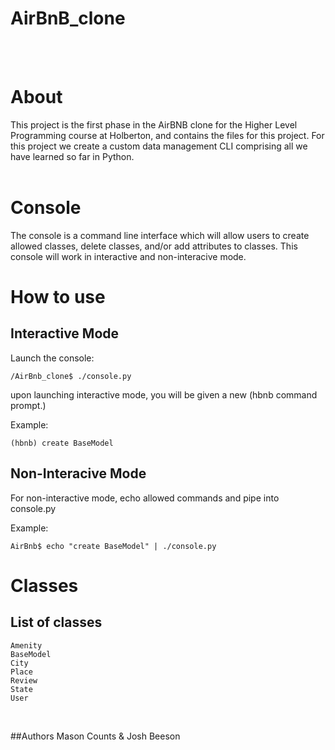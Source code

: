 # AirBnB_clone

<br><br>
# About
This project is the first phase in the AirBNB clone for the Higher Level Programming course at Holberton, and contains the files for this project. For this project we create a custom data management CLI comprising all we have learned so far in Python.
<br><br>
# Console
The console is a command line interface which will allow users to create allowed classes, delete classes, and/or add attributes to classes. This console will work in interactive and non-interacive mode.


# How to use <br>
## Interactive Mode

Launch the console:

```
/AirBnb_clone$ ./console.py
```

upon launching interactive mode, you will be given a new (hbnb command prompt.) 

Example:<br>
```
(hbnb) create BaseModel
```

## Non-Interacive Mode<br>

For non-interactive mode, echo allowed commands and pipe into console.py

Example:<br>
```
AirBnb$ echo "create BaseModel" | ./console.py
```

# Classes
## List of classes
```
Amenity
BaseModel
City
Place
Review
State
User
```
<br>

##Authors
Mason Counts & Josh Beeson

